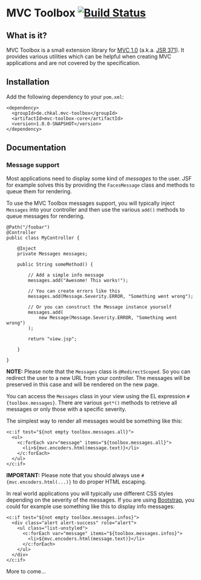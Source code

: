 # MVC Toolbox [![Build Status](https://travis-ci.org/chkal/mvc-toolbox.svg?branch=master)](https://travis-ci.org/chkal/mvc-toolbox)

## What is it?

MVC Toolbox is a small extension library for [MVC 1.0](https://java.net/projects/mvc-spec/pages/Home)
(a.k.a. [JSR 371](https://jcp.org/en/jsr/detail?id=371)). It provides various utilities
which can be helpful when creating MVC applications and are not covered by the specification.

## Installation

Add the following dependency to your `pom.xml`:

    <dependency>
      <groupId>de.chkal.mvc-toolbox</groupId>
      <artifactId>mvc-toolbox-core</artifactId>
      <version>1.0.0-SNAPSHOT</version>
    </dependency>

## Documentation

### Message support

Most applications need to display some kind of *messages* to the user. JSF for example
solves this by providing the `FacesMessage` class and methods to queue them for rendering.

To use the MVC Toolbox messages support, you will typically inject `Messages` into your
controller and then use the various `add()` methods to queue messages for rendering.

    @Path("/foobar")
    @Controller
    public class MyController {

        @Inject
        private Messages messages;

        public String someMethod() {

            // Add a simple info message
            messages.add("Awesome! This works!");

            // You can create errors like this
            messages.add(Message.Severity.ERROR, "Something went wrong");

            // Or you can construct the Message instance yourself
            messages.add(
                new Message(Message.Severity.ERROR, "Something went wrong")
            );

            return "view.jsp";

        }

    }

**NOTE:** Please note that the `Messages` class is `@RedirectScoped`. So you can
redirect the user to a new URL from your controller. The messages will be preserved
in this case and will be rendered on the new page.

You can access the `Messages` class in your view using the EL expression
`#{toolbox.messages}`. There are various `get*()` methods to retrieve all
messages or only those with a specific severity.

The simplest way to render all messages would be something like this:

    <c:if test="${not empty toolbox.messages.all}">
      <ul>
        <c:forEach var="message" items="${toolbox.messages.all}">
          <li>${mvc.encoders.html(message.text)}</li>
        </c:forEach>
      </ul>
    </c:if>

**IMPORTANT:** Please note that you should always use `#{mvc.encoders.html(...)}`
to do proper HTML escaping.

In real world applications you will typically use different CSS styles depending
on the severity of the messages. If you are using [Bootstrap](https://getbootstrap.com/),
you could for example use something like this to display info messages:

    <c:if test="${not empty toolbox.messages.infos}">
      <div class="alert alert-success" role="alert">
        <ul class="list-unstyled">
          <c:forEach var="message" items="${toolbox.messages.infos}">
            <li>${mvc.encoders.html(message.text)}</li>
          </c:forEach>
        </ul>
      </div>
    </c:if>

More to come...